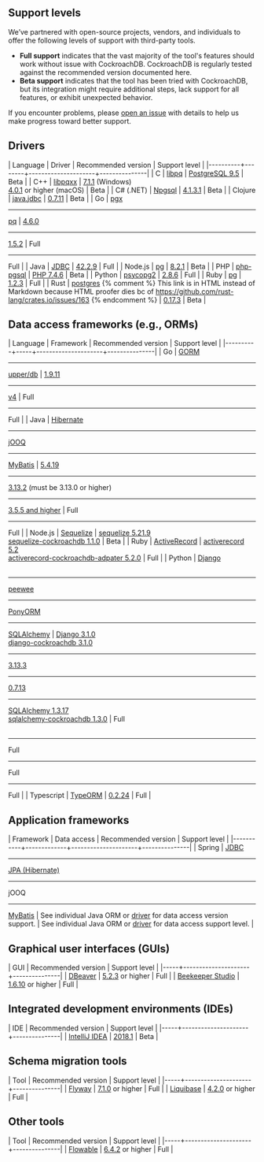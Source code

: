 ## Support levels

We’ve partnered with open-source projects, vendors, and individuals to offer the following levels of support with third-party tools.

- **Full support** indicates that the vast majority of the tool's features should work without issue with CockroachDB. CockroachDB is regularly tested against the recommended version documented here.
- **Beta support** indicates that the tool has been tried with CockroachDB, but its integration might require additional steps, lack support for all features, or exhibit unexpected behavior.

If you encounter problems, please [open an issue](https://github.com/cockroachdb/cockroach/issues/new) with details to help us make progress toward better support.

## Drivers

| Language | Driver | Recommended version | Support level |
|----------+--------+---------------------+---------------|
| C | [libpq](http://www.postgresql.org/docs/9.5/static/libpq.html) | [PostgreSQL 9.5](http://www.postgresql.org/docs/9.5/static/libpq.html) | Beta |
| C++ | [libpqxx](build-a-c++-app-with-cockroachdb.html) | [7.1.1](https://github.com/jtv/libpqxx/releases) (Windows)<br>[4.0.1](https://github.com/jtv/libpqxx/releases) or higher (macOS) | Beta |
| C# (.NET) | [Npgsql](build-a-csharp-app-with-cockroachdb.html) | [4.1.3.1](https://www.nuget.org/packages/Npgsql/) | Beta |
| Clojure | [java.jdbc](build-a-clojure-app-with-cockroachdb.html) | [0.7.11](https://search.maven.org/search?q=g:org.clojure%20AND%20a:java.jdbc) | Beta |
| Go | [pgx](build-a-go-app-with-cockroachdb.html)<hr>[pq](build-a-go-app-with-cockroachdb-pq.html) | [4.6.0](https://github.com/jackc/pgx/releases)<hr>[1.5.2](https://github.com/lib/pq/releases) | Full<hr>Full |
| Java | [JDBC](build-a-java-app-with-cockroachdb.html) | [42.2.9](https://jdbc.postgresql.org/download.html#others) | Full |
| Node.js | [pg](build-a-nodejs-app-with-cockroachdb.html) | [8.2.1](https://www.npmjs.com/package/pg) | Beta |
| PHP | [php-pgsql](build-a-php-app-with-cockroachdb.html) | [PHP 7.4.6](https://www.php.net/downloads) | Beta |
| Python | [psycopg2](build-a-python-app-with-cockroachdb.html) | [2.8.6](https://www.psycopg.org/docs/install.html) | Full |
| Ruby | [pg](build-a-ruby-app-with-cockroachdb.html) | [1.2.3](https://rubygems.org/gems/pg) | Full |
| Rust | <a href="https://crates.io/crates/postgres/" data-proofer-ignore>postgres</a> {% comment %} This link is in HTML instead of Markdown because HTML proofer dies bc of https://github.com/rust-lang/crates.io/issues/163 {% endcomment %} | [0.17.3](https://crates.io/crates/postgres/) | Beta |

## Data access frameworks (e.g., ORMs)

| Language | Framework | Recommended version | Support level |
|----------+-----+---------------------+---------------|
| Go | [GORM](build-a-go-app-with-cockroachdb-gorm.html)<hr>[upper/db](build-a-go-app-with-cockroachdb-upperdb.html) | [1.9.11](https://github.com/jinzhu/gorm/releases)<hr>[v4](https://github.com/upper/db/releases) | Full<hr>Full |
| Java | [Hibernate](build-a-java-app-with-cockroachdb-hibernate.html)<hr>[jOOQ](build-a-java-app-with-cockroachdb-jooq.html)<hr>[MyBatis](build-a-spring-app-with-cockroachdb-mybatis.html) | [5.4.19](https://hibernate.org/orm/releases/)<hr>[3.13.2](https://www.jooq.org/download/versions) (must be 3.13.0 or higher)<hr>[3.5.5 and higher](https://mybatis.org/mybatis-3/) | Full<hr>Full |
| Node.js | [Sequelize](build-a-nodejs-app-with-cockroachdb-sequelize.html) | [sequelize 5.21.9](https://www.npmjs.com/package/sequelize)<br>[sequelize-cockroachdb 1.1.0](https://www.npmjs.com/package/sequelize-cockroachdb) | Beta |
| Ruby | [ActiveRecord](build-a-ruby-app-with-cockroachdb-activerecord.html) | [activerecord 5.2](https://rubygems.org/gems/activerecord)<br>[activerecord-cockroachdb-adpater 5.2.0](https://rubygems.org/gems/activerecord-cockroachdb-adapter) | Full |
| Python | [Django](build-a-python-app-with-cockroachdb-django.html)<br><br><hr>[peewee](http://docs.peewee-orm.com/en/latest/peewee/playhouse.html#cockroach-database)<hr>[PonyORM](build-a-python-app-with-cockroachdb-pony.html)<hr>[SQLAlchemy](build-a-python-app-with-cockroachdb-sqlalchemy.html) | [Django 3.1.0](https://pypi.org/project/Django/)<br>[django-cockroachdb 3.1.0](https://pypi.org/project/django-cockroachdb/)<hr>[3.13.3](https://pypi.org/project/peewee/)<hr>[0.7.13](https://pypi.org/project/pony/)<hr>[SQLAlchemy 1.3.17](https://pypi.org/project/SQLAlchemy/)<br>[sqlalchemy-cockroachdb 1.3.0](https://pypi.org/project/sqlalchemy-cockroachdb/) | Full<br><br> <hr>Full<hr>Full<hr>Full |
| Typescript | [TypeORM](https://typeorm.io/#/) | [0.2.24](https://www.npmjs.com/package/typeorm) | Full |

## Application frameworks

| Framework | Data access | Recommended version | Support level |
|-----------+-------------+---------------------+---------------|
| Spring | [JDBC](build-a-spring-app-with-cockroachdb-jdbc.html)<hr>[JPA (Hibernate)](build-a-spring-app-with-cockroachdb-jpa.html)<hr>jOOQ<hr>[MyBatis](build-a-spring-app-with-cockroachdb-mybatis.html) | See individual Java ORM or [driver](#drivers) for data access version support. | See individual Java ORM or [driver](#drivers) for data access support level. |

## Graphical user interfaces (GUIs)

| GUI | Recommended version | Support level |
|-----+---------------------+---------------|
| [DBeaver](dbeaver.html) | [5.2.3](https://dbeaver.io/download/) or higher | Full |
| [Beekeeper Studio](https://beekeeperstudio.io) | [1.6.10](https://beekeeperstudio.io) or higher | Full |

## Integrated development environments (IDEs)

| IDE | Recommended version | Support level |
|-----+---------------------+---------------|
| [IntelliJ IDEA](intellij-idea.html) | [2018.1](https://www.jetbrains.com/idea/download/other.html) | Beta |

## Schema migration tools

| Tool | Recommended version | Support level |
|-----+---------------------+---------------|
| [Flyway](flyway.html) | [7.1.0](https://flywaydb.org/documentation/commandline/#download-and-installation) or higher | Full |
| [Liquibase](liquibase.html) | [4.2.0](https://www.liquibase.org/download) or higher | Full |

## Other tools

| Tool | Recommended version | Support level |
|-----+---------------------+---------------|
| [Flowable](https://blog.flowable.org/2019/07/11/getting-started-with-flowable-and-cockroachdb/) | [6.4.2](https://github.com/flowable/flowable-engine/releases/tag/flowable-6.4.2) or higher | Full |
